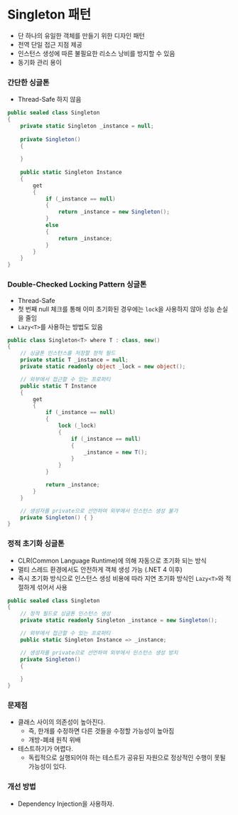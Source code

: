 # Singleton 패턴

- 단 하나의 유일한 객체를 만들기 위한 디자인 패턴
- 전역 단일 접근 지점 제공
- 인스턴스 생성에 따른 불필요한 리소스 낭비를 방지할 수 있음
- 동기화 관리 용이


### 간단한 싱글톤
- Thread-Safe 하지 않음
```csharp
public sealed class Singleton 
{
    private static Singleton _instance = null;
  
    private Singleton()
    {
      
    }
  
    public static Singleton Instance
    {
        get 
        {
            if (_instance == null) 
            {
                return _instance = new Singleton();
            }
            else
            {
                return _instance;
            }
        }
    }
}
```


### Double-Checked Locking Pattern 싱글톤
- Thread-Safe
- 첫 번째 null 체크를 통해 이미 초기화된 경우에는 `lock`을 사용하지 않아 성능 손실을 줄임
- `Lazy<T>`를 사용하는 방법도 있음
```csharp
public class Singleton<T> where T : class, new()
{
    // 싱글톤 인스턴스를 저장할 정적 필드
    private static T _instance = null;
    private static readonly object _lock = new object();

    // 외부에서 접근할 수 있는 프로퍼티
    public static T Instance
    {
        get
        {
            if (_instance == null)
            {
                lock (_lock)
                {
                    if (_instance == null)
                    {
                        _instance = new T();
                    }
                }
            }

            return _instance;
        }
    }

    // 생성자를 private으로 선언하여 외부에서 인스턴스 생성 불가
    private Singleton() { }
}
```

### 정적 초기화 싱글톤
- CLR(Common Language Runtime)에 의해 자동으로 초기화 되는 방식
- 멀티 스레드 환경에서도 안전하게 객체 생성 가능 (.NET 4 이후)
- 즉시 초기화 방식으로 인스턴스 생성 비용에 따라 지연 초기화 방식인 `Lazy<T>`와 적절하게 섞어서 사용
```csharp
public sealed class Singleton
{
    // 정적 필드로 싱글톤 인스턴스 생성
    private static readonly Singleton _instance = new Singleton();

    // 외부에서 접근할 수 있는 프로퍼티
    public static Singleton Instance => _instance;

    // 생성자를 private으로 선언하여 외부에서 인스턴스 생성 방지
    private Singleton()
    {
        
    }
}
```

### 문제점
- 클래스 사이의 의존성이 높아진다.
  - 즉, 한개를 수정하면 다른 것들을 수정할 가능성이 높아짐
  - 개방-폐쇄 원칙 위배
- 테스트하기가 어렵다.
  - 독립적으로 실행되어야 하는 테스트가 공유된 자원으로 정상적인 수행이 못될 가능성이 있다. 

### 개선 방법
- Dependency Injection을 사용하자.